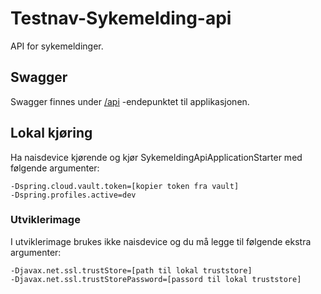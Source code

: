 # Testnav-Sykemelding-api

API for sykemeldinger.

## Swagger

Swagger finnes under [/api](https://testnorge-sykemelding-api.dev.intern.nav.no/api) -endepunktet til applikasjonen.

## Lokal kjøring

Ha naisdevice kjørende og kjør SykemeldingApiApplicationStarter med følgende argumenter:

```
-Dspring.cloud.vault.token=[kopier token fra vault]
-Dspring.profiles.active=dev
```

### Utviklerimage

I utviklerimage brukes ikke naisdevice og du må legge til følgende ekstra argumenter:

```
-Djavax.net.ssl.trustStore=[path til lokal truststore]
-Djavax.net.ssl.trustStorePassword=[passord til lokal truststore]
```
